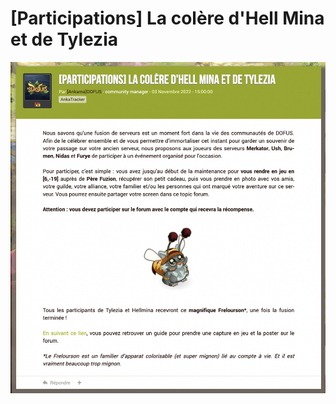 # [Participations] La colère d'Hell Mina et de Tylezia

![How to participate](how-to-participate.png)
